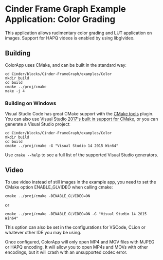 Cinder Frame Graph Example Application: Color Grading 
=====================================================

This application allows rudimentary color grading and LUT application on
images. Support for HAPQ videos is enabled by using libglvideo.

Building
--------

ColorApp uses CMake, and can be built in the standard way:

    cd Cinder/blocks/Cinder-FrameGraph/examples/Color
    mkdir build
    cd build
    cmake ../proj/cmake
    make -j 4

### Building on Windows

Visual Studio Code has great CMake support with the
[CMake tools](https://github.com/vector-of-bool/vscode-cmake-tools) plugin.
You can also use [Visual Studio 2017's built in support for CMake](https://blogs.msdn.microsoft.com/vcblog/2016/10/05/cmake-support-in-visual-studio/),
or you can generate a Visual Studio project:

    cd Cinder/blocks/Cinder-FrameGraph/examples/Color
    mkdir build
    cd build
    cmake ../proj/cmake -G "Visual Studio 14 2015 Win64"

Use `cmake --help` to see a full list of the supported Visual Studio generators.

Video
-----

To use video instead of still images in the example app, you need to set the
CMake option ENABLE_GLVIDEO when calling cmake:

    cmake ../proj/cmake -DENABLE_GLVIDEO=ON

or

    cmake ../proj/cmake -DENABLE_GLVIDEO=ON -G "Visual Studio 14 2015 Win64"

This option can also be set in the configurations for VSCode, CLion or whatever
other IDE you may be using.

Once configured, ColorApp will only open MP4 and MOV files with MJPEG or HAPQ
encoding. It will allow you to open MP4s and MOVs with other encodings, but it
will crash with an unsupported codec error.